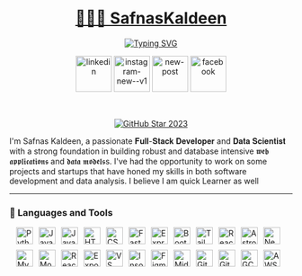 <a href="https://github.com/SafnasKaldeen">
    <h1 align="center">👨🏼‍💻 SafnasKaldeen</h1></a>

<p align="center">
<a href="https://git.io/typing-svg"><img src="https://readme-typing-svg.demolab.com?font=Fira+Code&pause=1000&width=435&lines=Full+Stack+Developer+%7C+Computer+Science+UnderGraduate" alt="Typing SVG" /></a>
</p>

<!-- Social icons section -->
<div align="center">
 
  <a href="www.linkedin.com/in/safnas-kaldeen"> <img width="64" height="64" src="https://img.icons8.com/nolan/64/linkedin.png" alt="linkedin"/></a>
  <a href="https://www.instagram.com/safnas_kaldeen"><img width="64" height="64" src="https://img.icons8.com/color/48/instagram-new--v1.png" alt="instagram-new--v1"/></a>
  <a href="mailto:safnas.20@cse.mrt.ac.lk"><img width="64" height="64" src="https://img.icons8.com/bubbles/50/new-post.png" alt="new-post"/></a>
  <a href="https://www.facebook.com/mohammed.safnas.7330/"><img width="64" height="64" src="https://img.icons8.com/color/48/facebook.png" alt="facebook"/></a>

</div>

<br/>

<p align="center">
  <a href="https://github.com/SafnasKaldeen">
    <img src="https://i.imgur.com/q1PV6pF.png" alt="GitHub Star 2023"/></a>
</p>


I'm Safnas Kaldeen, a passionate 𝐅𝐮𝐥𝐥-𝐒𝐭𝐚𝐜𝐤 𝐃𝐞𝐯𝐞𝐥𝐨𝐩𝐞𝐫 and 𝐃𝐚𝐭𝐚 𝐒𝐜𝐢𝐞𝐧𝐭𝐢𝐬𝐭 with a strong foundation in building robust and database intensive 𝖜𝖊𝖇 𝖆𝖕𝖕𝖑𝖎𝖈𝖆𝖙𝖎𝖔𝖓𝖘 and 𝖉𝖆𝖙𝖆 𝖒𝖔𝖉𝖊𝖑𝖘s. I've had the opportunity to work on some projects and startups that have honed my skills in both software development and data analysis. I believe I am quick Learner as well

---

<style>
  .tools-container {
    display: flex;
    flex-wrap: wrap;
    justify-content: center;
    padding-bottom: 20px; /* Adjust padding as needed */
  }
  .tools-container img {
    margin: 10px; /* Adjust margin as needed */
  }
</style>

### 🧰 Languages and Tools

<div style="display: flex; flex-wrap: wrap; justify-content: center; padding-bottom: 20px;">
  <img alt="Python" width="30px" style="padding-right:10px; padding-bottom:10px;" src="https://cdn.jsdelivr.net/gh/devicons/devicon/icons/python/python-plain.svg" />
  <img alt="Java" width="30px" style="padding-right:10px; padding-bottom:10px;" src="https://cdn.jsdelivr.net/gh/devicons/devicon/icons/java/java-original.svg"/>
  <img alt="JavaScript" width="30px" style="padding-right:10px; padding-bottom:10px;" src="https://cdn.jsdelivr.net/gh/devicons/devicon/icons/javascript/javascript-plain.svg" />
  <img alt="HTML" width="30px" style="padding-right:10px; padding-bottom:10px;" src="https://cdn.jsdelivr.net/gh/devicons/devicon/icons/html5/html5-original.svg" />
  <img alt="CSS" width="30px" style="padding-right:10px; padding-bottom:10px;" src="https://cdn.jsdelivr.net/gh/devicons/devicon/icons/css3/css3-plain.svg" />
  <img alt="FastAPI" width="30px" style="padding-right:10px; padding-bottom:10px;" src="https://cdn.jsdelivr.net/gh/devicons/devicon/icons/fastapi/fastapi-original.svg" />
  <img alt="Express" width="30px" style="padding-right:10px; padding-bottom:10px;" src="https://cdn.jsdelivr.net/gh/devicons/devicon/icons/express/express-original.svg" />
  <img alt="Bootstrap" width="30px" style="padding-right:10px; padding-bottom:10px;" src="https://cdn.jsdelivr.net/gh/devicons/devicon/icons/bootstrap/bootstrap-original.svg" />
  <img alt="Tailwind" width="30px" style="padding-right:10px; padding-bottom:10px;" src="https://cdn.jsdelivr.net/gh/devicons/devicon/icons/tailwindcss/tailwindcss-plain.svg" />
  <img alt="React" width="30px" style="padding-right:10px; padding-bottom:10px;" src="https://cdn.jsdelivr.net/gh/devicons/devicon/icons/react/react-original.svg" />
  <img alt="Astro" width="30px" style="padding-right:10px; padding-bottom:10px;" src="https://cdn.jsdelivr.net/gh/devicons/devicon/icons/astro/astro-original.svg" />
  <img alt="NextJS" width="30px" style="padding-right:10px; padding-bottom:10px;" src="https://cdn.jsdelivr.net/gh/devicons/devicon/icons/nextjs/nextjs-original.svg" />
  <img alt="MySQL" width="30px" style="padding-right:10px; padding-bottom:10px;" src="https://cdn.jsdelivr.net/gh/devicons/devicon/icons/mysql/mysql-original.svg" />
  <img alt="MongoDB" width="30px" style="padding-right:10px; padding-bottom:10px;" src="https://cdn.jsdelivr.net/gh/devicons/devicon/icons/mongodb/mongodb-original.svg" />
  <img alt="React Native" width="30px" style="padding-right:10px; padding-bottom:10px;" src="https://cdn.jsdelivr.net/gh/devicons/devicon/icons/react/react-original.svg" />
  <img alt="Expo" width="30px" style="padding-right:10px; padding-bottom:10px;" src="https://cdn.jsdelivr.net/gh/devicons/devicon/icons/expo/expo-original.svg" />
  <img alt="VS Code" width="30px" style="padding-right:10px; padding-bottom:10px;" src="https://cdn.jsdelivr.net/gh/devicons/devicon/icons/vscode/vscode-original.svg" />
  <img alt="Insomnia" width="30px" style="padding-right:10px; padding-bottom:10px;" src="https://cdn.jsdelivr.net/gh/devicons/devicon/icons/insomnia/insomnia-original.svg" />
  <img alt="Figma" width="30px" style="padding-right:10px; padding-bottom:10px;" src="https://cdn.jsdelivr.net/gh/devicons/devicon/icons/figma/figma-original.svg" />
  <img alt="MidJourney" width="30px" style="padding-right:10px; padding-bottom:10px;" src="https://cdn.jsdelivr.net/gh/devicons/devicon/icons/midjourney/midjourney-original.svg" />
  <img alt="Git" width="30px" style="padding-right:10px; padding-bottom:10px;" src="https://cdn.jsdelivr.net/gh/devicons/devicon/icons/git/git-original.svg" />
  <img alt="GitHub" width="30px" style="padding-right:10px; padding-bottom:10px;" src="https://cdn.jsdelivr.net/gh/devicons/devicon/icons/github/github-original.svg" />
  <img alt="GCP" width="30px" style="padding-right:10px; padding-bottom:10px;" src="https://cdn.jsdelivr.net/gh/devicons/devicon/icons/googlecloud/googlecloud-original.svg" />
  <img alt="AWS" width="30px" style="padding-right:10px; padding-bottom:10px;" src="https://cdn.jsdelivr.net/gh/devicons/devicon/icons/amazonwebservices/amazonwebservices-original.svg" />
</div>



<br />
